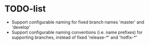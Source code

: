 TODO-list
=========
- Support configurable naming for fixed branch names 'master' and 'develop'
- Support configurable naming conventions (i.e. name prefixes) for supporting
  branches, instead of fixed 'release-\*' and 'hotfix-\*'
